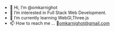 - 👋 Hi, I’m @omkarnighot
- 👀 I’m interested in Full Stack Web Development.
- 🌱 I’m currently learning WebGl,Three.js
- 📫 How to reach me ...  📧omkarnighot@gmail.com

<!---
omkarnighot/omkarnighot is a ✨ special ✨ repository because its `README.md` (this file) appears on your GitHub profile.
You can click the Preview link to take a look at your changes.
--->
